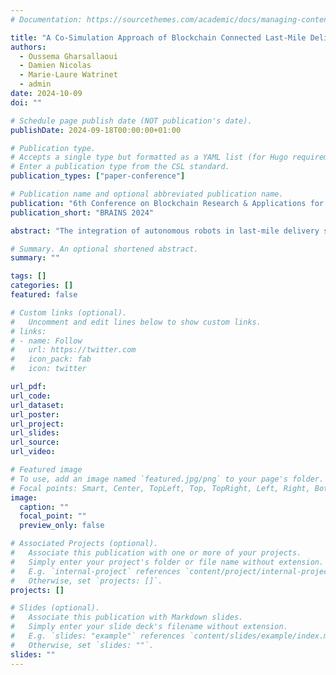 ```yaml
---
# Documentation: https://sourcethemes.com/academic/docs/managing-content/

title: "A Co-Simulation Approach of Blockchain Connected Last-Mile Delivery Using Autonomous Robots"
authors: 
  - Oussema Gharsallaoui
  - Damien Nicolas
  - Marie-Laure Watrinet
  - admin
date: 2024-10-09
doi: ""

# Schedule page publish date (NOT publication's date).
publishDate: 2024-09-18T00:00:00+01:00

# Publication type.
# Accepts a single type but formatted as a YAML list (for Hugo requirements).
# Enter a publication type from the CSL standard.
publication_types: ["paper-conference"]

# Publication name and optional abbreviated publication name.
publication: "6th Conference on Blockchain Research & Applications for Innovative Networks and Services"
publication_short: "BRAINS 2024"

abstract: "The integration of autonomous robots in last-mile delivery systems raises technological challenges such as communication, navigation, and cybersecurity. Blockchain offers a secure and transparent solution, but its scalability is a concern. In this paper, we present a co-simulation framework that combines the SUMO mobility simulator with the Ethereum Proof of Stake (POS) blockchain. We evaluate the impact of increasing the number of autonomous robots on blockchain performance, using Transaction Execution Time (TET) and Transaction Finality Time (TFT) as metrics. Our results demonstrate the feasibility and challenges of using blockchain in autonomous delivery systems."

# Summary. An optional shortened abstract.
summary: ""

tags: []
categories: []
featured: false

# Custom links (optional).
#   Uncomment and edit lines below to show custom links.
# links:
# - name: Follow
#   url: https://twitter.com
#   icon_pack: fab
#   icon: twitter

url_pdf:
url_code: 
url_dataset: 
url_poster: 
url_project:
url_slides:
url_source:
url_video:

# Featured image
# To use, add an image named `featured.jpg/png` to your page's folder. 
# Focal points: Smart, Center, TopLeft, Top, TopRight, Left, Right, BottomLeft, Bottom, BottomRight.
image:
  caption: ""
  focal_point: ""
  preview_only: false

# Associated Projects (optional).
#   Associate this publication with one or more of your projects.
#   Simply enter your project's folder or file name without extension.
#   E.g. `internal-project` references `content/project/internal-project/index.md`.
#   Otherwise, set `projects: []`.
projects: []

# Slides (optional).
#   Associate this publication with Markdown slides.
#   Simply enter your slide deck's filename without extension.
#   E.g. `slides: "example"` references `content/slides/example/index.md`.
#   Otherwise, set `slides: ""`.
slides: ""
---
```

